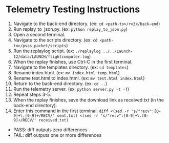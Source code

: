 # Telemetry Testing Instructions
1. Navigate to the back-end directory. (ex: `cd <path-to>/rv3k/back-end`)
2. Run replay_to_json.py. (ex: `python replay_to_json.py`)
3. Open a second terminal.
4. Navigate to the scripts directory. (ex: `cd <path-to>/psas_packet/scripts`)
5. Run the replaylog script. (ex: `./replaylog ../../Launch-12/data/LAUNCH/flightcomputer.log`)
6. When the replay finishes, use Ctrl-C in the first terminal.
7. Navigate to the templates directory. (ex: `cd templates`)
8. Rename index.html. (ex: `mv index.html temp.html`)
9. Rename test.html to index.html. (ex: `mv test.html index.html`)
10. Return to the back-end directory. (ex: `cd ..`)
11. Run the telemetry server. (ex: `python server.py -t -T`)
12. Repeat steps 3-5.
13. When the replay finishes, save the download link as received.txt (in the back-end directory).
14. Enter this command in the first terminal: `diff <(sed -r 's/"recv":[0-9]+\.[0-9]+/RECV/' sent.txt) <(sed -r 's/"recv":[0-9]+\.[0-9]+/RECV/' received.txt)`
- PASS: diff outputs zero differences
- FAIL: diff outputs one or more differences
